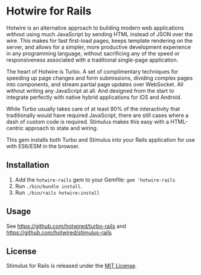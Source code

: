 # Hotwire for Rails

Hotwire is an alternative approach to building modern web applications without using much JavaScript by sending HTML instead of JSON over the wire. This makes for fast first-load pages, keeps template rendering on the server, and allows for a simpler, more productive development experience in any programming language, without sacrificing any of the speed or responsiveness associated with a traditional single-page application.

The heart of Hotwire is Turbo. A set of complimentary techniques for speeding up page changes and form submissions, dividing complex pages into components, and stream partial page updates over WebSocket. All without writing any JavaScript at all. And designed from the start to integrate perfectly with native hybrid applications for iOS and Android.

While Turbo usually takes care of at least 80% of the interactivity that traditionally would have required JavaScript, there are still cases where a dash of custom code is required. Stimulus makes this easy with a HTML-centric approach to state and wiring.

This gem installs both Turbo and Stimulus into your Rails application for use with ES6/ESM in the browser.


## Installation

1. Add the `hotwire-rails` gem to your Gemfile: `gem 'hotwire-rails`
2. Run `./bin/bundle install`.
3. Run `./bin/rails hotwire:install`


## Usage

See https://github.com/hotwired/turbo-rails and https://github.com/hotwired/stimulus-rails


## License

Stimulus for Rails is released under the [MIT License](https://opensource.org/licenses/MIT).
